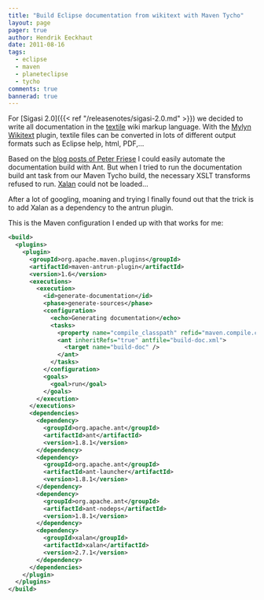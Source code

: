 ```yaml
---
title: "Build Eclipse documentation from wikitext with Maven Tycho"
layout: page 
pager: true
author: Hendrik Eeckhaut
date: 2011-08-16
tags: 
  - eclipse
  - maven
  - planeteclipse
  - tycho
comments: true
bannerad: true
---
```



For [Sigasi 2.0]({{< ref "/releasenotes/sigasi-2.0.md" >}}) we decided to write all documentation in the <a href="http://en.wikipedia.org/wiki/Textile_(markup_language)">textile</a> wiki markup language. With the [Mylyn Wikitext](http://wiki.eclipse.org/Mylyn/FAQ#WikiText) plugin, textile files can be converted in lots of different output formats such as Eclipse help, html, PDF,...

Based on the [blog posts of Peter Friese](https://web.archive.org/web/20110918084014/http://www.peterfriese.de/advanced-wikitext/) I could easily automate the documentation build with Ant. But when I tried to run the documentation build ant task from our Maven Tycho build, the necessary XSLT transforms refused to run. [Xalan](http://xml.apache.org/xalan-j) could not be loaded...

After a lot of googling, moaning and trying I finally found out that the trick is to add Xalan as a dependency to the antrun plugin.

This is the Maven configuration I ended up with that works for me: 

```xml
<build>
  <plugins>
    <plugin>
      <groupId>org.apache.maven.plugins</groupId>
      <artifactId>maven-antrun-plugin</artifactId>
      <version>1.6</version>
      <executions>
        <execution>
          <id>generate-documentation</id>
          <phase>generate-sources</phase>
          <configuration>
            <echo>Generating documentation</echo>
            <tasks>
              <property name="compile_classpath" refid="maven.compile.classpath" />
              <ant inheritRefs="true" antfile="build-doc.xml">
                <target name="build-doc" />
              </ant>
            </tasks>
          </configuration>
          <goals>
            <goal>run</goal>
          </goals>
        </execution>
      </executions>
      <dependencies>
        <dependency>
          <groupId>org.apache.ant</groupId>
          <artifactId>ant</artifactId>
          <version>1.8.1</version>
        </dependency>
        <dependency>
          <groupId>org.apache.ant</groupId>
          <artifactId>ant-launcher</artifactId>
          <version>1.8.1</version>
        </dependency>
        <dependency>
          <groupId>org.apache.ant</groupId>
          <artifactId>ant-nodeps</artifactId>
          <version>1.8.1</version>
        </dependency>
        <dependency>
          <groupId>xalan</groupId>
          <artifactId>xalan</artifactId>
          <version>2.7.1</version>
        </dependency>
      </dependencies>
    </plugin>
  </plugins>
</build>
```